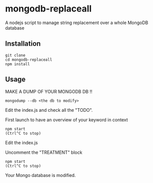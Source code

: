 # mongodb-replaceall
A nodejs script to manage string replacement over a whole MongoDB database

## Installation
```
git clone
cd mongodb-replaceall
npm install
```

## Usage
MAKE A DUMP OF YOUR MONGODB DB !!
```
mongodump --db <the db to modify>
```

Edit the index.js and check all the "TODO".

First launch to have an overview of your keyword in context
```
npm start
(Ctrl^C to stop)
```

Edit the index.js

Uncomment the "TREATMENT" block
```
npm start
(Ctrl^C to stop)
```

Your Mongo database is modified.
